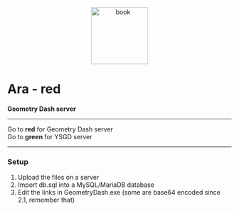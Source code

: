 <div align="center">
    <img src="http://cdn.idpsproject.ru/ara/ara_red.png" height="128" width="128" alt="book">
</div>

# Ara - red

**Geometry Dash server**

----

Go to **red** for Geometry Dash server</br>
Go to **green** for YSGD server

----

### Setup
1) Upload the files on a server
2) Import db.sql into a MySQL/MariaDB database
3) Edit the links in GeometryDash.exe (some are base64 encoded since 2.1, remember that)